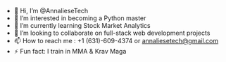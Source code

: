 - 👋 Hi, I’m @AnnalieseTech
- 👀 I’m interested in becoming a Python master
- 🌱 I’m currently learning Stock Market Analytics
- 💞️ I’m looking to collaborate on full-stack web development projects
- 📫 How to reach me : +1 (631)-609-4374 or annaliesetech@gmail.com
- ⚡ Fun fact: I train in MMA & Krav Maga

<!---
AnnalieseTech/AnnalieseTech is a ✨ special ✨ repository because its `README.md` (this file) appears on your GitHub profile.
You can click the Preview link to take a look at your changes.
--->
